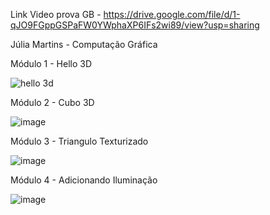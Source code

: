 Link Video prova GB - https://drive.google.com/file/d/1-qJO9FGppGSPaFW0YWphaXP6IFs2wi89/view?usp=sharing

Júlia Martins - Computação Gráfica

Módulo 1 - Hello 3D

![hello 3d](https://github.com/user-attachments/assets/7a8024a1-5402-412a-85db-f2707c7dd8cd)

Módulo 2 - Cubo 3D

![image](https://github.com/user-attachments/assets/e1846551-f7ee-4b58-9429-551ca496ebe9)

Módulo 3 - Triangulo Texturizado

![image](https://github.com/user-attachments/assets/229f54c3-a5a8-4fe1-8790-d4386a4cdac5)

Módulo 4 - Adicionando Iluminação

![image](https://github.com/user-attachments/assets/106375c0-912c-4d3f-8579-0df6993c5ed5)
